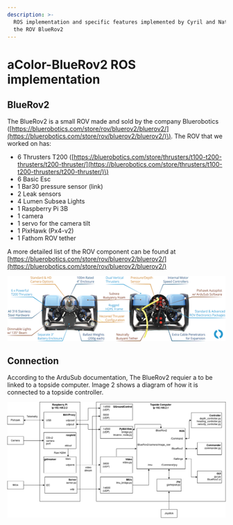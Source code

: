 ```yaml
---
description: >-
  ROS implementation and specific features implemented by Cyril and Nathan for
  the ROV BlueRov2
---
```


# aColor-BlueRov2 ROS implementation

## BlueRov2 

The BlueRov2 is a small ROV made and sold by the company Bluerobotics \([https://bluerobotics.com/store/rov/bluerov2/bluerov2/](https://bluerobotics.com/store/rov/bluerov2/bluerov2/)\). The ROV that we worked on has:

* 6 Thrusters T200 \([https://bluerobotics.com/store/thrusters/t100-t200-thrusters/t200-thruster/](https://bluerobotics.com/store/thrusters/t100-t200-thrusters/t200-thruster/)\)
* 6 Basic Esc
* 1 Bar30 pressure sensor \(link\) 
* 2 Leak sensors
* 4 Lumen Subsea Lights
* 1 Raspberry Pi 3B
* 1 camera
* 1 servo for the camera tilt
* 1 PixHawk \(Px4-v2\)
* 1 Fathom ROV tether

A more detailed list of the ROV component can be found at [https://bluerobotics.com/store/rov/bluerov2/bluerov2/](https://bluerobotics.com/store/rov/bluerov2/bluerov2/)

![Image 1 : Overview of the BlueRov2](.gitbook/assets/bluerov2-features-small.png)

## Connection

According to the ArduSub documentation, The BlueRov2 requier a to be linked to a topside computer. Image 2 shows a diagram of how it is connected to a topside controller.

![Image 2 : Overview of the BlueRov2 connections](.gitbook/assets/acolorbluerov2softdiagram.png)

